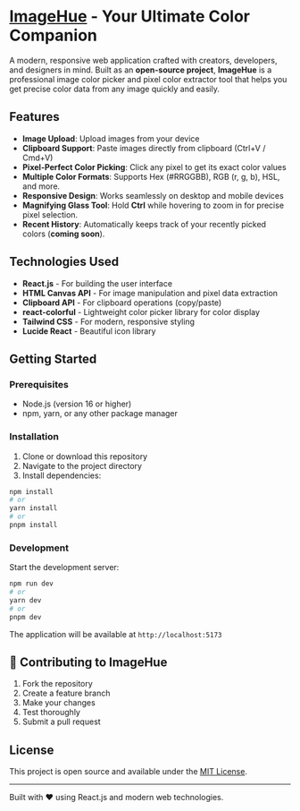 # [ImageHue](https://imagehue.com/) - Your Ultimate Color Companion

A modern, responsive web application crafted with creators, developers, and designers in mind. Built as an **open-source project**, **ImageHue** is a professional image color picker and pixel color extractor tool that helps you get precise color data from any image quickly and easily.

## Features

-   **Image Upload**: Upload images from your device
-   **Clipboard Support**: Paste images directly from clipboard (Ctrl+V / Cmd+V)
-   **Pixel-Perfect Color Picking**: Click any pixel to get its exact color values
-   **Multiple Color Formats**: Supports Hex (#RRGGBB), RGB (r, g, b), HSL, and more.
-   **Responsive Design**: Works seamlessly on desktop and mobile devices
-   **Magnifying Glass Tool**: Hold **Ctrl** while hovering to zoom in for precise pixel selection.
-   **Recent History**: Automatically keeps track of your recently picked colors (**coming soon**).

## Technologies Used

-   **React.js** - For building the user interface
-   **HTML Canvas API** - For image manipulation and pixel data extraction
-   **Clipboard API** - For clipboard operations (copy/paste)
-   **react-colorful** - Lightweight color picker library for color display
-   **Tailwind CSS** - For modern, responsive styling
-   **Lucide React** - Beautiful icon library

## Getting Started

### Prerequisites

-   Node.js (version 16 or higher)
-   npm, yarn, or any other package manager

### Installation

1. Clone or download this repository
2. Navigate to the project directory
3. Install dependencies:

```bash
npm install
# or
yarn install
# or
pnpm install
```

### Development

Start the development server:

```bash
npm run dev
# or
yarn dev
# or
pnpm dev
```

The application will be available at `http://localhost:5173`

## 🤝 Contributing to ImageHue

1. Fork the repository
2. Create a feature branch
3. Make your changes
4. Test thoroughly
5. Submit a pull request

## License

This project is open source and available under the [MIT License](LICENSE).

---

Built with ❤️ using React.js and modern web technologies.
